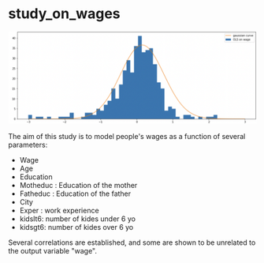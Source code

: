 # study_on_wages
![Cover](https://github.com/Jean-Lcs/study_on_wages/blob/main/Wage_OLS.png)

The aim of this study is to model people's wages as a function of several parameters:
  - Wage
  - Age
  - Education
  - Motheduc : Education of the mother
  - Fatheduc : Education of the father
  - City
  - Exper : work experience
  - kidslt6: number of kides under 6 yo
  - kidsgt6: number of kides over 6 yo

Several correlations are established, and some are shown to be unrelated to the output variable "wage".

